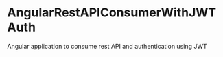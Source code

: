 # AngularRestAPIConsumerWithJWTAuth
Angular application to consume rest API and authentication using JWT 
